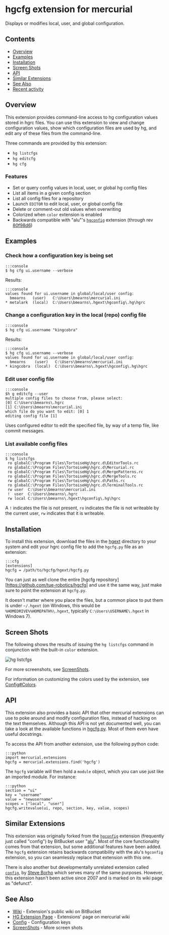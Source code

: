 # hgcfg extension for mercurial

Displays or modifies local, user, and global configuration.

## Contents

* [Overview](#markdown-header-overview)
* [Examples](#markdown-header-examples)
* [Installation](#markdown-header-installation)
* [Screen Shots](#markdown-header-screen-shots)
* [API](#markdown-header-api)
* [Similar Extensions](#markdown-header-similar-extensions)
* [See Also](#markdown-header-see-also)
* [Recent activity](#repo-activity)

## Overview

This extension provides command-line access to hg configuration values stored
in hgrc files. You can use this extension to view and change configuration
values, show which configuration files are used by hg, and edit any of these
files from the command-line.

Three commands are provided by this extension:

* `hg listcfgs`
* `hg editcfg`
* `hg cfg`

### Features

* Set or query config values in local, user, or global hg config files
* List all items in a given config section
* List all config files for a repository
* Launch `EDITOR` to edit local, user, or global config file
* Delete or comment-out old values when overwriting
* Colorized when `color` extension is enabled
* Backwards compatible with "alu"'s
  [`hgconfig`](https://bitbucket.org/alu/hgconfig) extension (through rev
  [80f98d6](https://bitbucket.org/alu/hgconfig/commits/80f98d6d3386f8c51d7a89a3a53f4ae9fd4db8a8))

## Examples

### Check how a configuration key is being set

    :::console
    $ hg cfg ui.username --verbose

Results:

    :::console
    values found for ui.username in global/local/user config:
      bmearns   (user)   C:\Users\bmearns\mercurial.ini
    * metalark  (local)  C:\Users\bmearns\.hgext\hgconfig\.hg\hgrc

### Change a configuration key in the local (repo) config file

    :::console
    $ hg cfg ui.username "kingcobra"

Results:

    :::console
    $ hg cfg ui.username --verbose
    values found for ui.username in global/local/user config:
      bmearns    (user)   C:\Users\bmearns\mercurial.ini
    * kingcobra  (local)  C:\Users\bmearns\.hgext\hgconfig\.hg\hgrc

### Edit user config file

    :::console
    $h g editcfg --user
    multiple config files to choose from, please select:
    [0] C:\Users\bmearns\.hgrc
    [1] C:\Users\bmearns\mercurial.ini
    which file do you want to edit: [0] 1
    editing config file [1]

Uses configured editor to edit the specified file, by way of a temp file, like commit messages.

### List available config files

    :::console
    $ hg listcfgs
     ro globalC:\Program Files\TortoiseHg\hgrc.d\EditorTools.rc
     ro globalC:\Program Files\TortoiseHg\hgrc.d\Mercurial.rc
     ro globalC:\Program Files\TortoiseHg\hgrc.d\MergePatterns.rc
     ro globalC:\Program Files\TortoiseHg\hgrc.d\MergeTools.rc
     rw globalC:\Program Files\TortoiseHg\hgrc.d\Paths.rc
     ro globalC:\Program Files\TortoiseHg\hgrc.d\TerminalTools.rc
     rw user  C:\Users\bmearns\mercurial.ini
     !  user  C:\Users\bmearns\.hgrc
     rw local C:\Users\bmearns\.hgext\hgconfig\.hg\hgrc

A `!` indicates the file is not present, `ro` indicates the file is not writeable by the current user, `rw` indicates that it is writeable.

## Installation

To install this extension, download the files in the [hgext](https://github.com/tue-robotics/hgcfg/blob/master/hgext) directory to your system
and edit your hgrc config file to add the `hgcfg.py` file as an extension:

    :::cfg
    [extensions]
    hgcfg = /path/to/hgcfg/hgext/hgcfg.py

You can just as well clone the entire [hgcfg repository][https://github.com/tue-robotics/hgcfg] and use it the same way, just make sure to point
the extension at `hgcfg.py`.

It doesn't matter where you place the files, but a common place to put them is under `~/.hgext` (on Windows, this would be
`%HOMEDRIVE%%HOMEPATH%\.hgext`, typically `C:\Users\USERNAME\.hgext` in Windows 7).


## Screen Shots

The following shows the results of issuing the `hg listcfgs` command in conjunction with the built-in `color` extension.

![hg listcfgs](https://raw.githubusercontent.com/wiki/tue-robotics/hgcfg/res/ss_listcfgs.png "Output of 'hg listcfgs' command")

For more screenshots, see [ScreenShots](https://github.com/tue-robotics/hgcfg/wiki/ScreenShots).

For information on customizing the colors used by the extension, see [Config#Colors](https://github.com/tue-robotics/hgcfg/wiki/Config#markdown-header-colors).


## API

This extension also provides a basic API that other mercurial extensions can use to poke around and modify
configuration files, instead of hacking on the text themselves. Although this API is not yet documented well,
you can take a look at the available functions in [hgcfg.py](https://github.com/tue-robotics/hgcfg/blob/master/hgext/hgcfg.py).
Most of them even have useful docstrings.

To access the API from another extension, use the following python code:

    :::python
    import mercurial.extensions
    hgcfg = mercurial.extensions.find('hgcfg')
    
The `hgcfg` variable will then hold a `module` object, which you can use just like an imported module. For instance:

    :::python
    section = "ui"
    key = "username"
    value = "newusername"
    scopes = ["local", "user"]
    hgcfg.writevalue(ui, repo, section, key, value, scopes)


## Similar Extensions

This extension was originally forked from the [`hgconfig`](http://mercurial.selenic.com/wiki/ConfigExtensionCommandLine)
extension (frequently just called "config") by BitBucket user "[alu](https://bitbucket.org/alu)".
Most of the core functionality comes from that extension, but some additional features have been added.
The `hgcfg` extension retains backwards compatibility with the alu's `hgconfig` extension, so you can
seamlessly replace that extension with this one.

There is also another but developmentally unrelated extension called
[`config`](http://mercurial.selenic.com/wiki/ConfigExtension),
by [Steve Borho](https://bitbucket.org/sborho) which serves many of the same purposes.
However, this extension hasn't been active since 2007 and is marked on its wiki page as "defunct".

## See Also

* [Wiki](https://github.com/tue-robotics/hgcfg/wiki) - Extension's public wiki on BitBucket
* [HG Extension Page](http://mercurial.selenic.com/wiki/HgcfgExtension) - Extensions' page on mercurial wiki
* [Config](https://github.com/tue-robotics/hgcfg/wiki/Config) - Configuration keys
* [ScreenShots](https://github.com/tue-robotics/hgcfg/wiki/ScreenShots) - More screen shots

